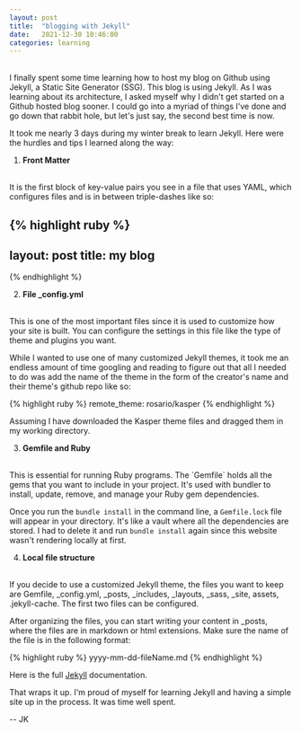 ```yaml
---
layout: post
title:  "blogging with Jekyll"
date:   2021-12-30 10:46:00
categories: learning
---
```

<br />
I finally spent some time learning how to host my blog on Github using Jekyll, a Static Site Generator (SSG). This blog is using Jekyll. As I was learning about its architecture, I asked myself why I didn't get started on a Github hosted blog sooner. I could go into a myriad of things I've done and go down that rabbit hole, but let's just say, the second best time is now.

It took me nearly 3 days during my winter break to learn Jekyll. Here were the hurdles and tips I learned along the way:

1. <b>Front Matter</b>
<br />
It is the first block of key-value pairs you see in a file that uses YAML, which configures files and is in between triple-dashes like so:

{% highlight ruby %}
---
layout: post
title: my blog
---
{% endhighlight %}

2. <b>File _config.yml</b>
<br />
This is one of the most important files since it is used to customize how your site is built. You can configure the settings in this file like the type of theme and plugins you want. 

While I wanted to use one of many customized Jekyll themes, it took me an endless amount of time googling and reading to figure out that all I needed to do was add the name of the theme in the form of the creator's name and their theme's github repo like so:

{% highlight ruby %}
remote_theme: rosario/kasper
{% endhighlight %}

Assuming I have downloaded the Kasper theme files and dragged them in my working directory.

3. <b>Gemfile and Ruby</b>
<br />
This is essential for running Ruby programs. The `Gemfile` holds all the gems that you want to include in your project. It's used with bundler to install, update, remove, and manage your Ruby gem dependencies. 

Once you run the `bundle install` in the command line, a `Gemfile.lock` file will appear in your directory. It's like a vault where all the dependencies are stored. I had to delete it and run `bundle install` again since this website wasn't rendering locally at first. 

4. <b>Local file structure</b>
<br />
If you decide to use a customized Jekyll theme, the files you want to keep are Gemfile, _config.yml, _posts, _includes, _layouts, _sass, _site, assets, .jekyll-cache. The first two files can be configured. 

After organizing the files, you can start writing your content in _posts, where the files are in markdown or html extensions. Make sure the name of the file is in the following format:

{% highlight ruby %}
yyyy-mm-dd-fileName.md 
{% endhighlight %}

Here is the full [Jekyll](https://jekyllrb.com/docs/) documentation.

That wraps it up. I'm proud of myself for learning Jekyll and having a simple site up in the process. It was time well spent.

-- JK